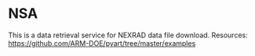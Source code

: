 # NSA

This is a data retrieval service for NEXRAD data file download.
Resources:
https://github.com/ARM-DOE/pyart/tree/master/examples
